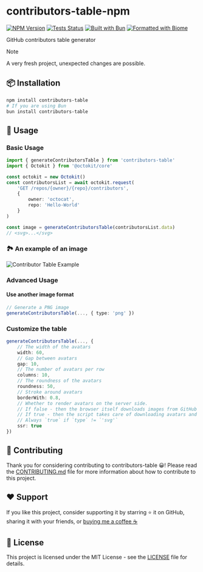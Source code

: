 # contributors-table-npm

[![NPM Version](https://img.shields.io/npm/v/contributors-table?logo=npm&logoColor=212121&label=version&labelColor=FAFAFA&color=212121)](https://npmjs.com/package/contributors-table) [![Tests Status](https://img.shields.io/github/actions/workflow/status/okineadev/contributors-table-npm/test.yml?label=tests&labelColor=212121)](https://github.com/okineadev/contributors-table-npm/actions/workflows/test.yml) [![Built with Bun](https://img.shields.io/badge/Built_with-Bun-fbf0df?logo=bun&labelColor=212121)](https://bun.sh) [![Formatted with Biome](https://img.shields.io/badge/Formatted_with-Biome-60a5fa?style=flat&logo=biome&labelColor=212121)](https://biomejs.dev/)

GitHub contributors table generator

> [!NOTE]
> A very fresh project, unexpected changes are possible.

## 📦 Installation

```bash
npm install contributors-table
# If you are using Bun
bun install contributors-table
```

## 🚀 Usage

### Basic Usage

```ts
import { generateContributorsTable } from 'contributors-table'
import { Octokit } from '@octokit/core'

const octokit = new Octokit()
const contributorsList = await octokit.request(
    'GET /repos/{owner}/{repo}/contributors',
    {
        owner: 'octocat',
        repo: 'Hello-World'
    }
)

const image = generateContributorsTable(contributorsList.data)
// <svg>...</svg>
```

### 🏞️ An example of an image

![Contributor Table Example](https://contributors-table.vercel.app/image?repo=material-extensions/vscode-material-icon-theme)

### Advanced Usage

#### Use another image format

```ts
// Generate a PNG image
generateContributorsTable(..., { type: 'png' })
```

### Customize the table

```ts
generateContributorsTable(..., {
    // The width of the avatars
    width: 60,
    // Gap between avatars
    gap: 10,
    // The number of avatars per row
    columns: 10,
    // The roundness of the avatars
    roundness: 50,
    // Stroke around avatars
    borderWith: 0.8,
    // Whether to render avatars on the server side.
    // If false - then the browser itself downloads images from GitHub
    // If true - then the script takes care of downloading avatars and embedding them
    // Always `true` if `type` != `'svg'`
    ssr: true
})
```

## 🤝 Contributing

Thank you for considering contributing to contributors-table 😀!
Please read the [CONTRIBUTING.md](CONTRIBUTING.md) file for more information about how to contribute to this project.

## ❤️ Support

If you like this project, consider supporting it by starring ⭐ it on GitHub, sharing it with your friends, or [buying me a coffee ☕](https://github.com/okineadev/contributors-table-npm?sponsor=1)

## 📝 License

This project is licensed under the MIT License - see the [LICENSE](LICENSE) file for details.
